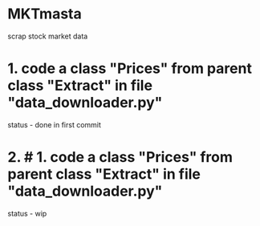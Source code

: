 # MKTmasta
scrap stock market data

# 1. code a class "Prices" from parent class "Extract" in file "data_downloader.py"
status - done in first commit

# 2. # 1. code a class "Prices" from parent class "Extract" in file "data_downloader.py"
status - wip